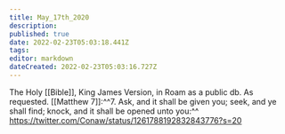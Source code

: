 ```yaml
---
title: May_17th_2020
description: 
published: true
date: 2022-02-23T05:03:18.441Z
tags: 
editor: markdown
dateCreated: 2022-02-23T05:03:16.727Z
---
```


 The Holy [[Bible]], King James Version, in Roam as a public db.
 As requested.
 [[Matthew 7]]:^^7. Ask, and it shall be given you; seek, and ye shall find; knock, and it shall be opened unto you:^^
 https://twitter.com/Conaw/status/1261788192832843776?s=20
